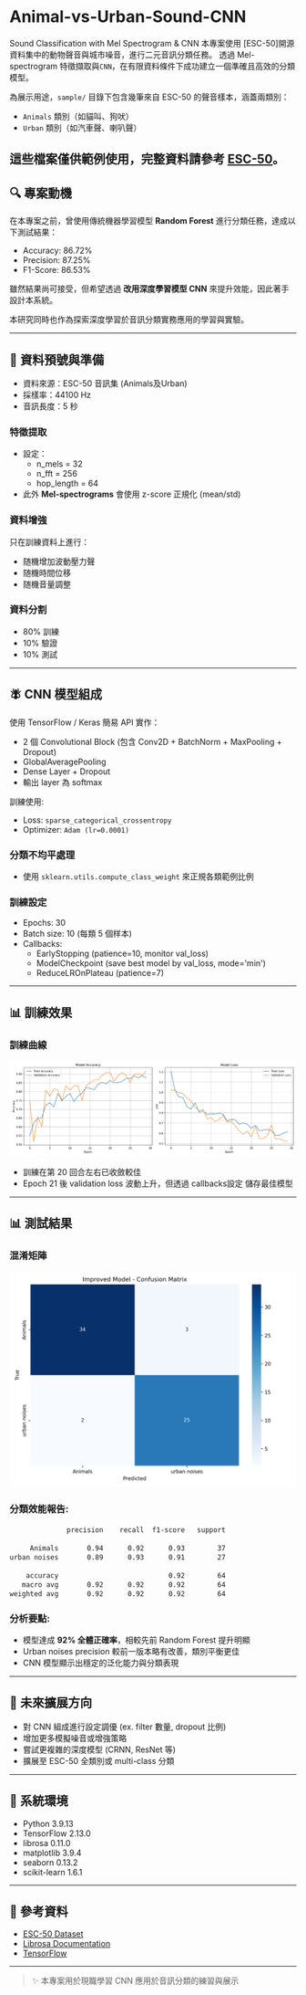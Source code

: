 # Animal-vs-Urban-Sound-CNN
Sound Classification with Mel Spectrogram &amp; CNN
本專案使用 [ESC-50]開源資料集中的動物聲音與城市噪音，進行二元音訊分類任務。
透過 Mel-spectrogram 特徵擷取與`CNN`，在有限資料條件下成功建立一個準確且高效的分類模型。

為展示用途，`sample/` 目錄下包含幾筆來自 ESC-50 的聲音樣本，涵蓋兩類別：

- `Animals` 類別（如貓叫、狗吠）
- `Urban` 類別（如汽車聲、喇叭聲）

這些檔案僅供範例使用，完整資料請參考 [ESC-50](https://github.com/karoldvl/ESC-50)。
---
## 🔍 專案動機

在本專案之前，曾使用傳統機器學習模型 **Random Forest** 進行分類任務，達成以下測試結果：

- Accuracy: 86.72%
- Precision: 87.25%
- F1-Score: 86.53%

雖然結果尚可接受，但希望透過 **改用深度學習模型 CNN** 來提升效能，因此著手設計本系統。

本研究同時也作為探索深度學習於音訊分類實務應用的學習與實驗。

---

## 📂 資料預號與準備

- 資料來源：ESC-50 音訊集 (Animals及Urban)
- 採樣率：44100 Hz
- 音訊長度：5 秒

### 特徵提取

- 設定：
  - n_mels = 32
  - n_fft = 256
  - hop_length = 64
- 此外 **Mel-spectrograms** 會使用 z-score 正規化 (mean/std)

### 資料增強

只在訓練資料上進行：

- 随機增加波動壓力聲
- 随機時間位移
- 随機音量調整

### 資料分割

- 80% 訓練
- 10% 驗證
- 10% 測試

---

## 🪰 CNN 模型組成

使用 TensorFlow / Keras 簡易 API 實作：

- 2 個 Convolutional Block (包含 Conv2D + BatchNorm + MaxPooling + Dropout)
- GlobalAveragePooling
- Dense Layer + Dropout
- 輸出 layer 為 softmax 

訓練使用:

- Loss: `sparse_categorical_crossentropy`
- Optimizer: `Adam (lr=0.0001)`

### 分類不均平處理

- 使用 `sklearn.utils.compute_class_weight` 來正規各類範例比例

### 訓練設定

- Epochs: 30
- Batch size: 10 (每類 5 個样本)
- Callbacks:
  - EarlyStopping (patience=10, monitor val_loss)
  - ModelCheckpoint (save best model by val_loss, mode='min')
  - ReduceLROnPlateau (patience=7)

---

## 📊 訓練效果

### 訓練曲線
![訓練曲線圖](/results/training_history.png)

- 訓練在第 20 回合左右已收斂較佳
- Epoch 21 後 validation loss 波動上升，但透過 callbacks設定 儲存最佳模型

---

## 📊 測試結果

### 混淆矩陣
![混淆矩陣](/results/confusion_matrix.png)

### 分類效能報告:

```
              precision    recall  f1-score   support

     Animals       0.94      0.92      0.93        37
urban noises       0.89      0.93      0.91        27

    accuracy                           0.92        64
   macro avg       0.92      0.92      0.92        64
weighted avg       0.92      0.92      0.92        64
```

### 分析要點:

- 模型達成 **92% 全體正確率**，相較先前 Random Forest 提升明顯
- Urban noises precision 較前一版本略有改善，類別平衡更佳
- CNN 模型顯示出穩定的泛化能力與分類表現

---

## 🚀 未來擴展方向

- 對 CNN 組成進行設定調優 (ex. filter 數量, dropout 比例)
- 增加更多模擬噪音或增強策略
- 嘗試更複雜的深度模型 (CRNN, ResNet 等)
- 擴展至 ESC-50 全類別或 multi-class 分類

---

## 📁 系統環境

- Python 3.9.13
- TensorFlow 2.13.0
- librosa 0.11.0 
- matplotlib 3.9.4 
- seaborn 0.13.2 
- scikit-learn 1.6.1 

---

## 📖 參考資料

- [ESC-50 Dataset](https://github.com/karoldvl/ESC-50)
- [Librosa Documentation](https://librosa.org/)
- [TensorFlow](https://www.tensorflow.org/)

---

> ✨ 本專案用於現職學習 CNN 應用於音訊分類的練習與展示
